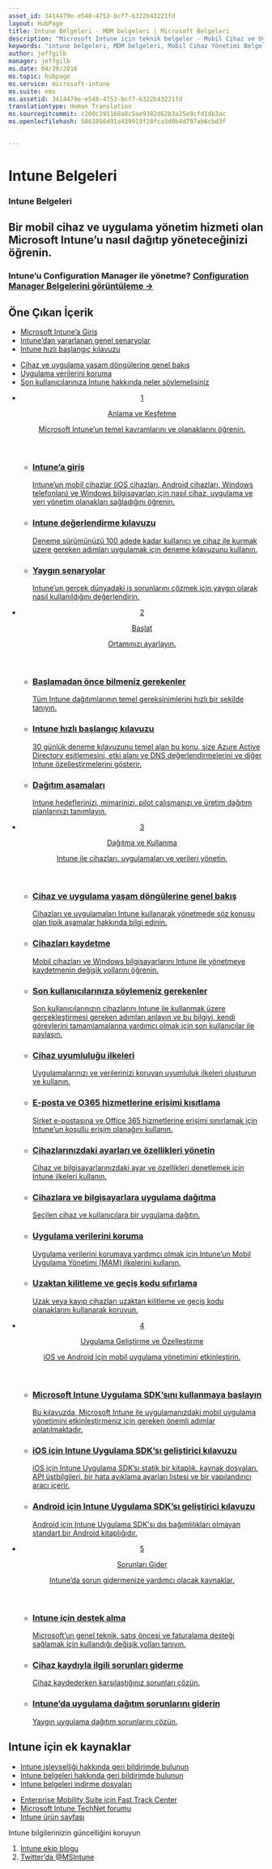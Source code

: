 ```yaml
---
asset_id: 3414479e-e548-4753-bcf7-6322b43221fd
layout: HubPage
title: Intune Belgeleri - MDM belgeleri | Microsoft Belgeleri
description: "Microsoft Intune için teknik belgeler - Mobil Cihaz ve Uygulama Yönetimi"
keywords: "intune belgeleri, MDM belgeleri, Mobil Cihaz Yönetimi Belgeleri, Mobil Cihaz ve Uygulama Yönetimi Belgeleri"
author: jeffgilb
manager: jeffgilb
ms.date: 04/28/2016
ms.topic: hubpage
ms.service: microsoft-intune
ms.suite: ems
ms.assetid: 3414479e-e548-4753-bcf7-6322b43221fd
translationtype: Human Translation
ms.sourcegitcommit: c200c191168a8c5ae9382d62b3a25e9cfd1db3ac
ms.openlocfilehash: 5861856d91a439919f28fca3d0b4d797ab6cbd3f


---
```

# Intune Belgeleri
<article id="main">
    <section id="hero-content">
      <h1>Intune Belgeleri</h1>
      <h2>Bir mobil cihaz ve uygulama yönetim hizmeti olan Microsoft Intune’u nasıl dağıtıp yöneteceğinizi öğrenin.</h2>
      <h3>Intune’u Configuration Manager ile yönetme? <a href="http://go.microsoft.com/fwlink/?LinkId=816854" target="_blank">Configuration Manager Belgelerini görüntüleme &rarr;</a></h3>
    </section>
    <section id="featured" class="container">
      <h2 class="section-heading"><span class="icon icon-warning"></span> Öne Çıkan İçerik</h2>
      <div class="features row">
        <ul class="column column-half">
          <li><a href="/intune/understand-explore/introduction-to-microsoft-intune">Microsoft Intune’a Giriş</a></li>
          <li><a href="/intune/understand-explore/common-ways-to-use-intune">Intune’dan yararlanan genel senaryolar</a></li>
          <li><a href="/intune/get-started/start-with-a-paid-subscription-to-microsoft-intune">Intune hızlı başlangıç kılavuzu</a></li>
        </ul>
        <ul class="column column-half">
          <li><a href="/intune/deploy-use/overview-of-device-and-app-lifecycles-in-microsoft-intune">Cihaz ve uygulama yaşam döngülerine genel bakış</a></li>
          <li><a href="/intune/deploy-use/protect-app-data-using-mobile-app-management-policies-with-microsoft-intune">Uygulama verilerini koruma</a></li>
          <li><a href="/intune/deploy-use/what-to-tell-your-end-users-about-using-microsoft-intune">Son kullanıcılarınıza Intune hakkında neler söylemelisiniz</a></li>
        </ul>
      </div>
    </section>
    <div id="journeys">
      <section class="container">
        <!-- <h2 class="section-heading"><span class="icon icon-inheritance"></span> Stages</h2> -->
        <ul class="journeys-list">
          <li class="journey-step">
            <header class="journey-step-header row">
              <a href="/intune/understand-explore/introduction-to-microsoft-intune">
                <div class="title column-third">
                  <span class="step-number">1</span>
                  <p>Anlama ve Keşfetme</p>
                </div>
                <p class="description column-two-thirds">Microsoft Intune’un temel kavramlarını ve olanaklarını öğrenin.
                </p>
              </a>
            </header>
            <section class="journey-step-elements content">
              <ul class="row">
                <li class="column-third">
                  <a href="/intune/understand-explore/introduction-to-microsoft-intune">
                    <h3>Intune’a giriş</h3>
                    <p>Intune’un mobil cihazlar (iOS cihazları, Android cihazları, Windows telefonları) ve Windows bilgisayarları için nasıl cihaz, uygulama ve veri yönetim olanakları sağladığını öğrenin.</p>
                  </a>
                </li>
                <li class="column-third">
                  <a href="/intune/understand-explore/get-started-with-a-30-day-trial-of-microsoft-intune">
                    <h3>Intune değerlendirme kılavuzu</h3>
                    <p>Deneme sürümünüzü 100 adede kadar kullanıcı ve cihaz ile kurmak üzere gereken adımları uygulamak için deneme kılavuzunu kullanın.</p>
                  </a>
                </li>
                <li class="column-third">
                  <a href="/intune/understand-explore/common-ways-to-use-intune">
                    <h3>Yaygın senaryolar</h3>
                    <p>Intune’un gerçek dünyadaki iş sorunlarını çözmek için yaygın olarak nasıl kullanıldığını değerlendirin.</p>
                  </a>
                </li>
              </ul>
            </section>
          </li>
          <li class="journey-step">
            <header class="journey-step-header row">
              <a href="/intune/get-started/what-to-know-before-you-start-microsoft-intune">
                <div class="title column-third">
                  <span class="step-number">2</span>
                  <p>Başlat</p>
                </div>
                <p class="description column-two-thirds">Ortamınızı ayarlayın.
                </p>
              </a>
            </header>
            <section class="journey-step-elements content">
              <ul class="row">
                <li class="column-third">
                  <a href="/intune/get-started/what-to-know-before-you-start-microsoft-intune">
                    <h3>Başlamadan önce bilmeniz gerekenler</h3>
                    <p>Tüm Intune dağıtımlarının temel gereksinimlerini hızlı bir şekilde tanıyın.</p>
                  </a>
                </li>
                <li class="column-third">
                  <a href="/intune/get-started/start-with-a-paid-subscription-to-microsoft-intune">
                    <h3>Intune hızlı başlangıç kılavuzu</h3>
                    <p>30 günlük deneme kılavuzunu temel alan bu konu, size Azure Active Directory eşitlemesini, etki alanı ve DNS değerlendirmelerini ve diğer Intune özelleştirmelerini gösterir.</p>
                  </a>
                </li>
                <li class="column-third">
                  <a href="/intune/get-started/rollout-phases-for-microsoft-intune-deployment">
                    <h3>Dağıtım aşamaları</h3>
                    <p>Intune hedeflerinizi, mimarinizi, pilot çalışmanızı ve üretim dağıtım planlarınızı tanımlayın.</p>
                  </a>
                </li>
              </ul>
            </section>
          </li>
          <li class="journey-step">
            <header class="journey-step-header row">
              <a href="/intune/deploy-use/overview-of-device-and-app-lifecycles-in-microsoft-intune">
                <div class="title column-third">
                  <span class="step-number">3</span>
                  <p>Dağıtma ve Kullanma</p>
                </div>
                <p class="description column-two-thirds">Intune ile cihazları, uygulamaları ve verileri yönetin.
                </p>
              </a>
            </header>
            <section class="journey-step-elements content">
              <ul class="row">
                <li class="column-third">
                  <a href="/intune/deploy-use/overview-of-device-and-app-lifecycles-in-microsoft-intune">
                    <h3>Cihaz ve uygulama yaşam döngülerine genel bakış</h3>
                    <p>Cihazları ve uygulamaları Intune kullanarak yönetmede söz konusu olan tipik aşamalar hakkında bilgi edinin.</p>
                  </a>
                </li>
                <li class="column-third">
                  <a href="/intune/deploy-use/enroll-devices-in-microsoft-intune">
                    <h3>Cihazları kaydetme</h3>
                    <p>Mobil cihazları ve Windows bilgisayarlarını Intune ile yönetmeye kaydetmenin değişik yollarını öğrenin.</p>
                  </a>
                </li>
                <li class="column-third">
                  <a href="/intune/deploy-use/what-to-tell-your-end-users-about-using-microsoft-intune">
                    <h3>Son kullanıcılarınıza söylemeniz gerekenler</h3>
                    <p>Son kullanıcılarınızın cihazlarını Intune ile kullanmak üzere gerçekleştirmesi gereken adımları anlayın ve bu bilgiyi, kendi görevlerini tamamlamalarına yardımcı olmak için son kullanıcılar ile paylaşın.</p>
                  </a>
                </li>
              </ul>
          <ul class="row">
                <li class="column-third">
                  <a href="/intune/deploy-use/introduction-to-device-compliance-policies-in-microsoft-intune">
                    <h3>Cihaz uyumluluğu ilkeleri</h3>
                    <p>Uygulamalarınızı ve verilerinizi koruyan uyumluluk ilkeleri oluşturun ve kullanın.</p>
                  </a>
                </li>
                <li class="column-third">
                  <a href="/intune/deploy-use/restrict-access-to-email-and-o365-services-with-microsoft-intune">
                    <h3>E-posta ve O365 hizmetlerine erişimi kısıtlama</h3>
                    <p>Şirket e-postasına ve Office 365 hizmetlerine erişimi sınırlamak için Intune’un koşullu erişim olanağını kullanın.</p>
                  </a>
                </li>
                <li class="column-third">
                  <a href="/intune/deploy-use/manage-settings-and-features-on-your-devices-with-microsoft-intune-policies">
                    <h3>Cihazlarınızdaki ayarları ve özellikleri yönetin</h3>
                    <p>Cihaz ve bilgisayarlarınızdaki ayar ve özellikleri denetlemek için Intune ilkeleri kullanın.</p>
                  </a>
                </li>
              </ul>
                <ul class="row">
                <li class="column-third">
                  <a href="/intune/deploy-use/deploy-apps-in-microsoft-intune">
                    <h3>Cihazlara ve bilgisayarlara uygulama dağıtma</h3>
                    <p>Seçilen cihaz ve kullanıcılara bir uygulama dağıtın.</p>
                  </a>
                </li>
                <li class="column-third">
                  <a href="/intune/deploy-use/protect-app-data-using-mobile-app-management-policies-with-microsoft-intune">
                    <h3>Uygulama verilerini koruma</h3>
                    <p>Uygulama verilerini korumaya yardımcı olmak için Intune’un Mobil Uygulama Yönetimi (MAM) ilkelerini kullanın.</p>
                  </a>
                </li>
                <li class="column-third">
                  <a href="/intune/deploy-use/use-remote-lock-and-passcode-reset-in-microsoft-intune">
                    <h3>Uzaktan kilitleme ve geçiş kodu sıfırlama</h3>
                    <p>Uzak veya kayıp cihazları uzaktan kilitleme ve geçiş kodu olanaklarını kullanarak koruyun.</p>
                  </a>
                </li>
              </ul>
        </section>
          </li>
          <li class="journey-step">
            <header class="journey-step-header row">
              <a href="/intune/develop/intune-app-sdk">
                <div class="title column-third">
                  <span class="step-number">4</span>
                  <p>Uygulama Geliştirme ve Özelleştirme</p>
                </div>
                <p class="description column-two-thirds">iOS ve Android için mobil uygulama yönetimini etkinleştirin.</p>
              </a>
            </header>
            <section class="journey-step-elements content">
              <ul class="row">
                <li class="column-third">
                  <a href="/intune/develop/intune-app-sdk-get-started">
                    <h3>Microsoft Intune Uygulama SDK’sını kullanmaya başlayın</h3>
                    <p>Bu kılavuzda, Microsoft Intune ile uygulamanızdaki mobil uygulama yönetimini etkinleştirmeniz için gereken önemli adımlar anlatılmaktadır.</p>
                  </a>
                </li>
                <li class="column-third">
                  <a href="/intune/develop/intune-app-sdk-ios">
                    <h3>iOS için Intune Uygulama SDK’sı geliştirici kılavuzu</h3>
                    <p>iOS için Intune Uygulama SDK’sı statik bir kitaplık, kaynak dosyaları, API üstbilgileri, bir hata ayıklama ayarları listesi ve bir yapılandırıcı aracı içerir.</p>
                  </a>
                </li>
                <li class="column-third">
                  <a href="/intune/develop/intune-app-sdk-android">
                    <h3>Android için Intune Uygulama SDK’sı geliştirici kılavuzu</h3>
                    <p>Android için Intune Uygulama SDK'sı dış bağımlılıkları olmayan standart bir Android kitaplığıdır.</p>
                  </a>
                </li>
              </ul>
            </section>
            </li>
      <li class="journey-step">
            <header class="journey-step-header row">
              <a href="/intune/troubleshoot/how-to-get-support-for-microsoft-intune">
                <div class="title column-third">
                  <span class="step-number">5</span>
                  <p>Sorunları Gider</p>
                </div>
                <p class="description column-two-thirds">Intune’da sorun gidermenize yardımcı olacak kaynaklar.</p>
              </a>
            </header>
            <section class="journey-step-elements content">
              <ul class="row">
                <li class="column-third">
                  <a href="/intune/troubleshoot/how-to-get-support-for-microsoft-intune">
                    <h3>Intune için destek alma</h3>
                    <p>Microsoft’un genel teknik, satış öncesi ve faturalama desteği sağlamak için kullandığı değişik yolları tanıyın.</p>
                  </a>
                </li>
                <li class="column-third">
                  <a href="/intune/troubleshoot/troubleshoot-device-enrollment-in-intune">
                    <h3>Cihaz kaydıyla ilgili sorunları giderme</h3>
                    <p>Cihaz kaydederken karşılaştığınız sorunları çözün.</p>
                  </a>
                </li>
                <li class="column-third">
                  <a href="/intune/troubleshoot/troubleshoot-app-deployment-problems-in-microsoft-intune">
                    <h3>Intune’da uygulama dağıtım sorunlarını giderin</h3>
                    <p>Yaygın uygulama dağıtım sorunlarını çözün.</p>
                  </a>
                </li>
              </ul>
            </section>
          </li>
        </ul>
      </section>
    </div>
    <div class="section-border">
      <section class="resources container">
      <h2 class="section-heading"><span class="icon icon-note"></span>Intune için ek kaynaklar</h2>
      <div class="resource-list row">
          <ul class="column-half">
          <li><a href="https://microsoftintune.uservoice.com/" target="_blank">Intune işlevselliği hakkında geri bildirimde bulunun</a></li>
          <li><a href="https://microsoftintune.uservoice.com/forums/297408-issues/category/113871-documentation" target="_blank">Intune belgeleri hakkında geri bildirimde bulunun</a></li>
          <li><a href="https://gallery.technet.microsoft.com/site/search?f%5B0%5D.Type=User&f%5B0%5D.Value=ECM%20Docs%20Team%20-%20MSFT" target="_blank">Intune belgeleri indirme dosyaları</a></li>
          </ul>
          <ul class="column-half">
          <li><a href="/enterprise-mobility/solutions/fasttrack-center-benefit-for-enterprise-mobility-suite-ems" target="_blank">Enterprise Mobility Suite için Fast Track Center</a></li>
          <li><a href="https://social.technet.microsoft.com/Forums/en-US/home?category=microsoftintune&filter=alltypes&sort=lastpostdesc" target="_blank">Microsoft Intune TechNet forumu</a></li>
          <li><a href="https://www.microsoft.com/en-us/server-cloud/products/microsoft-intune/default.aspx" target="_blank">Intune ürün sayfası</a></li>
          </ul>
      </div>
      </section>
    </div>
    <aside class="alert alert-social">
      <p>Intune bilgilerinizin güncelliğini koruyun</p>
      <ol class="action-list">
        <li><a href="https://blogs.technet.com/b/microsoftintune/" target="_blank" class="button-bordered button-translucent">Intune ekip blogu</a></li>
        <li><a href="https://twitter.com/msintune/" target="_blank" class="button-bordered button-translucent">Twitter’da @MSIntune</a></li>
      </ol>
    </aside>
</article>



<!--HONumber=Aug16_HO1-->


